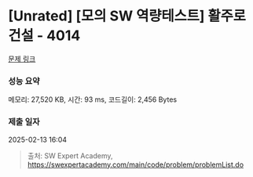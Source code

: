 # [Unrated] [모의 SW 역량테스트] 활주로 건설 - 4014 

[문제 링크](https://swexpertacademy.com/main/code/problem/problemDetail.do?contestProbId=AWIeW7FakkUDFAVH) 

### 성능 요약

메모리: 27,520 KB, 시간: 93 ms, 코드길이: 2,456 Bytes

### 제출 일자

2025-02-13 16:04



> 출처: SW Expert Academy, https://swexpertacademy.com/main/code/problem/problemList.do